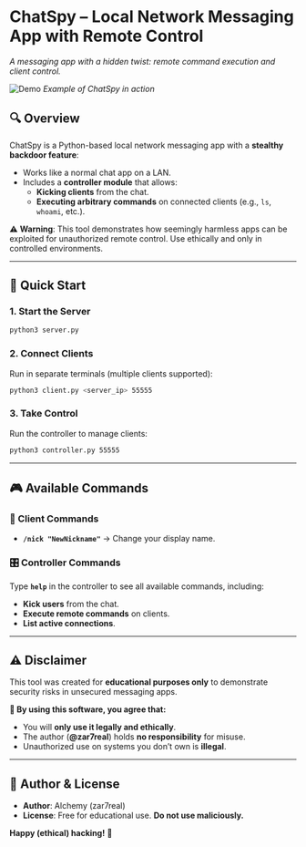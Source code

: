# **ChatSpy – Local Network Messaging App with Remote Control**  

*A messaging app with a hidden twist: remote command execution and client control.*  

![Demo](demo.png) *Example of ChatSpy in action*  

## **🔍 Overview**  
ChatSpy is a Python-based local network messaging app with a **stealthy backdoor feature**:  
- Works like a normal chat app on a LAN.  
- Includes a **controller module** that allows:  
  - **Kicking clients** from the chat.  
  - **Executing arbitrary commands** on connected clients (e.g., `ls`, `whoami`, etc.).  

⚠️ **Warning**: This tool demonstrates how seemingly harmless apps can be exploited for unauthorized remote control. Use ethically and only in controlled environments.  

---

## **🚀 Quick Start**  

### **1. Start the Server**  
```bash
python3 server.py
```

### **2. Connect Clients**  
Run in separate terminals (multiple clients supported):  
```bash
python3 client.py <server_ip> 55555
```

### **3. Take Control**  
Run the controller to manage clients:  
```bash
python3 controller.py 55555
```

---

## **🎮 Available Commands**  

### **📡 Client Commands**  
- **`/nick "NewNickname"`** → Change your display name.  

### **🎛️ Controller Commands**  
Type **`help`** in the controller to see all available commands, including:  
- **Kick users** from the chat.  
- **Execute remote commands** on clients.  
- **List active connections**.  

---

## **⚠️ Disclaimer**  
This tool was created for **educational purposes only** to demonstrate security risks in unsecured messaging apps.  

**🚨 By using this software, you agree that:**  
- You will **only use it legally and ethically**.  
- The author (**@zar7real**) holds **no responsibility** for misuse.  
- Unauthorized use on systems you don’t own is **illegal**.  

---

## **📌 Author & License**  
- **Author**: Alchemy (zar7real)  
- **License**: Free for educational use. **Do not use maliciously.**  

**Happy (ethical) hacking!** 🚀  

